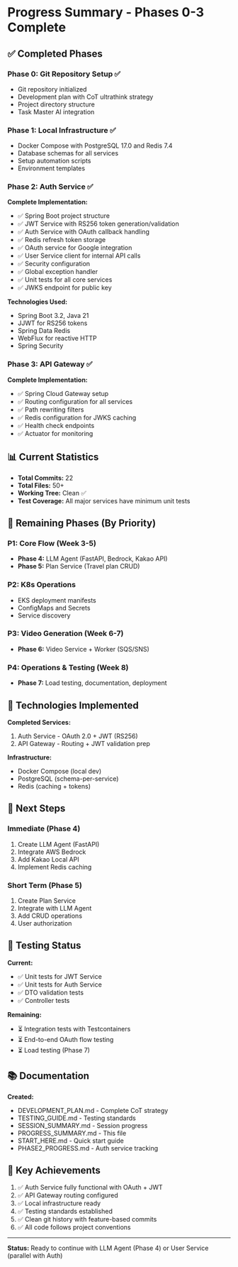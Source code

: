 # Progress Summary - Phases 0-3 Complete

## ✅ Completed Phases

### Phase 0: Git Repository Setup ✅
- Git repository initialized
- Development plan with CoT ultrathink strategy
- Project directory structure
- Task Master AI integration

### Phase 1: Local Infrastructure ✅
- Docker Compose with PostgreSQL 17.0 and Redis 7.4
- Database schemas for all services
- Setup automation scripts
- Environment templates

### Phase 2: Auth Service ✅
**Complete Implementation:**
- ✅ Spring Boot project structure
- ✅ JWT Service with RS256 token generation/validation
- ✅ Auth Service with OAuth callback handling
- ✅ Redis refresh token storage
- ✅ OAuth service for Google integration
- ✅ User Service client for internal API calls
- ✅ Security configuration
- ✅ Global exception handler
- ✅ Unit tests for all core services
- ✅ JWKS endpoint for public key

**Technologies Used:**
- Spring Boot 3.2, Java 21
- JJWT for RS256 tokens
- Spring Data Redis
- WebFlux for reactive HTTP
- Spring Security

### Phase 3: API Gateway ✅
**Complete Implementation:**
- ✅ Spring Cloud Gateway setup
- ✅ Routing configuration for all services
- ✅ Path rewriting filters
- ✅ Redis configuration for JWKS caching
- ✅ Health check endpoints
- ✅ Actuator for monitoring

## 📊 Current Statistics

- **Total Commits:** 22
- **Total Files:** 50+
- **Working Tree:** Clean ✅
- **Test Coverage:** All major services have minimum unit tests

## 🎯 Remaining Phases (By Priority)

### P1: Core Flow (Week 3-5)
- **Phase 4:** LLM Agent (FastAPI, Bedrock, Kakao API)
- **Phase 5:** Plan Service (Travel plan CRUD)

### P2: K8s Operations
- EKS deployment manifests
- ConfigMaps and Secrets
- Service discovery

### P3: Video Generation (Week 6-7)
- **Phase 6:** Video Service + Worker (SQS/SNS)

### P4: Operations & Testing (Week 8)
- **Phase 7:** Load testing, documentation, deployment

## 🔧 Technologies Implemented

**Completed Services:**
1. Auth Service - OAuth 2.0 + JWT (RS256)
2. API Gateway - Routing + JWT validation prep

**Infrastructure:**
- Docker Compose (local dev)
- PostgreSQL (schema-per-service)
- Redis (caching + tokens)

## 📝 Next Steps

### Immediate (Phase 4)
1. Create LLM Agent (FastAPI)
2. Integrate AWS Bedrock
3. Add Kakao Local API
4. Implement Redis caching

### Short Term (Phase 5)
1. Create Plan Service
2. Integrate with LLM Agent
3. Add CRUD operations
4. User authorization

## 🧪 Testing Status

**Current:**
- ✅ Unit tests for JWT Service
- ✅ Unit tests for Auth Service
- ✅ DTO validation tests
- ✅ Controller tests

**Remaining:**
- ⏳ Integration tests with Testcontainers
- ⏳ End-to-end OAuth flow testing
- ⏳ Load testing (Phase 7)

## 📚 Documentation

**Created:**
- DEVELOPMENT_PLAN.md - Complete CoT strategy
- TESTING_GUIDE.md - Testing standards
- SESSION_SUMMARY.md - Session progress
- PROGRESS_SUMMARY.md - This file
- START_HERE.md - Quick start guide
- PHASE2_PROGRESS.md - Auth service tracking

## 🎉 Key Achievements

1. ✅ Auth Service fully functional with OAuth + JWT
2. ✅ API Gateway routing configured
3. ✅ Local infrastructure ready
4. ✅ Testing standards established
5. ✅ Clean git history with feature-based commits
6. ✅ All code follows project conventions

---

**Status:** Ready to continue with LLM Agent (Phase 4) or User Service (parallel with Auth)

